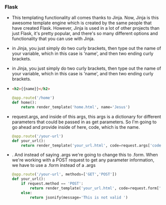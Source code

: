### Flask
* This templating functionality all comes thanks to Jinja. Now, Jinja is this awesome template engine which is created by the same people that have created Flask. However, Jinja is used in a lot of other projects than just Flask, it's pretty popular, and there's so many different options and functionality that you can use with Jinja.

* in Jinja, you just simply do two curly brackets, then type out the name of your variable, which in this case is 'name', and then two ending curly brackets. 

*  in Jinja, you just simply do two curly brackets, then type out the name of your variable, which in this case is 'name', and then two ending curly brackets. 

* ```html
  <h2>{{name}}</h2>
  ```

  ```python
  @app.route('/home')
  def home():
      return render_template('home.html', name='Jesus')
  ```

* request.args, and inside of this args, this args is a dictionary for different parameters that could be passed in as get parameters. So I'm going to go ahead and provide inside of here, code, which is the name. 

  ```python
  @app.route('/your-url')
  def your_url():
      return render_template('your_url.html', code=request.args['code'])
  
  ```

* . And instead of saying .args we're going to change this to .form. When we're working with a POST request to get any parameter information, we have to use a .form instead of a .args

  ```python
  @app.route('/your-url', methods=['GET','POST'])
  def your_url():
      if request.method == 'POST':
          return render_template('your_url.html', code=request.form['code']) #code=request.args['code']
      else:
          return jsonify(message='This is not valid ')
  
  ```

  


